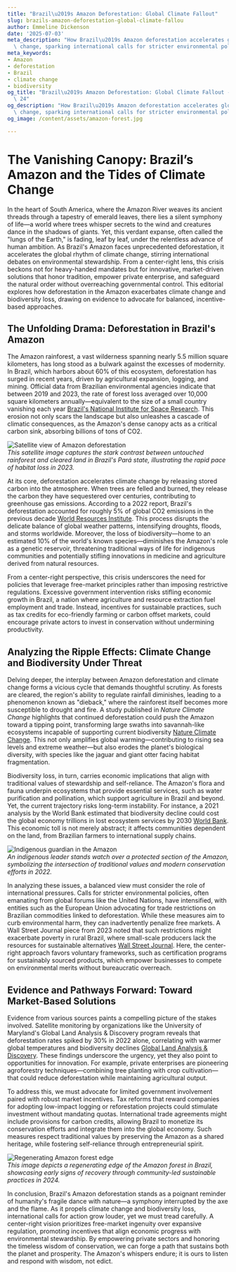 ```yaml
---
title: "Brazil\u2019s Amazon Deforestation: Global Climate Fallout"
slug: brazils-amazon-deforestation-global-climate-fallou
author: Emmeline Dickenson
date: '2025-07-03'
meta_description: "How Brazil\u2019s Amazon deforestation accelerates global climate\
  \ change, sparking international calls for stricter environmental policies."
meta_keywords:
- Amazon
- deforestation
- Brazil
- climate change
- biodiversity
og_title: "Brazil\u2019s Amazon Deforestation: Global Climate Fallout - Spot News\
  \ 24"
og_description: "How Brazil\u2019s Amazon deforestation accelerates global climate\
  \ change, sparking international calls for stricter environmental policies."
og_image: /content/assets/amazon-forest.jpg

---
```

# The Vanishing Canopy: Brazil’s Amazon and the Tides of Climate Change

In the heart of South America, where the Amazon River weaves its ancient threads through a tapestry of emerald leaves, there lies a silent symphony of life—a world where trees whisper secrets to the wind and creatures dance in the shadows of giants. Yet, this verdant expanse, often called the "lungs of the Earth," is fading, leaf by leaf, under the relentless advance of human ambition. As Brazil's Amazon faces unprecedented deforestation, it accelerates the global rhythm of climate change, stirring international debates on environmental stewardship. From a center-right lens, this crisis beckons not for heavy-handed mandates but for innovative, market-driven solutions that honor tradition, empower private enterprise, and safeguard the natural order without overreaching governmental control. This editorial explores how deforestation in the Amazon exacerbates climate change and biodiversity loss, drawing on evidence to advocate for balanced, incentive-based approaches.

## The Unfolding Drama: Deforestation in Brazil's Amazon

The Amazon rainforest, a vast wilderness spanning nearly 5.5 million square kilometers, has long stood as a bulwark against the excesses of modernity. In Brazil, which harbors about 60% of this ecosystem, deforestation has surged in recent years, driven by agricultural expansion, logging, and mining. Official data from Brazilian environmental agencies indicate that between 2019 and 2023, the rate of forest loss averaged over 10,000 square kilometers annually—equivalent to the size of a small country vanishing each year [Brazil's National Institute for Space Research](https://www.inpe.br/). This erosion not only scars the landscape but also unleashes a cascade of climatic consequences, as the Amazon's dense canopy acts as a critical carbon sink, absorbing billions of tons of CO2.

![Satellite view of Amazon deforestation](/content/assets/amazon-deforestation-satellite-2023.jpg)  
*This satellite image captures the stark contrast between untouched rainforest and cleared land in Brazil's Pará state, illustrating the rapid pace of habitat loss in 2023.*

At its core, deforestation accelerates climate change by releasing stored carbon into the atmosphere. When trees are felled and burned, they release the carbon they have sequestered over centuries, contributing to greenhouse gas emissions. According to a 2022 report, Brazil's deforestation accounted for roughly 5% of global CO2 emissions in the previous decade [World Resources Institute](https://www.wri.org/). This process disrupts the delicate balance of global weather patterns, intensifying droughts, floods, and storms worldwide. Moreover, the loss of biodiversity—home to an estimated 10% of the world's known species—diminishes the Amazon's role as a genetic reservoir, threatening traditional ways of life for indigenous communities and potentially stifling innovations in medicine and agriculture derived from natural resources.

From a center-right perspective, this crisis underscores the need for policies that leverage free-market principles rather than imposing restrictive regulations. Excessive government intervention risks stifling economic growth in Brazil, a nation where agriculture and resource extraction fuel employment and trade. Instead, incentives for sustainable practices, such as tax credits for eco-friendly farming or carbon offset markets, could encourage private actors to invest in conservation without undermining productivity.

## Analyzing the Ripple Effects: Climate Change and Biodiversity Under Threat

Delving deeper, the interplay between Amazon deforestation and climate change forms a vicious cycle that demands thoughtful scrutiny. As forests are cleared, the region's ability to regulate rainfall diminishes, leading to a phenomenon known as "dieback," where the rainforest itself becomes more susceptible to drought and fire. A study published in *Nature Climate Change* highlights that continued deforestation could push the Amazon toward a tipping point, transforming large swaths into savannah-like ecosystems incapable of supporting current biodiversity [Nature Climate Change](https://www.nature.com/climatechange). This not only amplifies global warming—contributing to rising sea levels and extreme weather—but also erodes the planet's biological diversity, with species like the jaguar and giant otter facing habitat fragmentation.

Biodiversity loss, in turn, carries economic implications that align with traditional values of stewardship and self-reliance. The Amazon's flora and fauna underpin ecosystems that provide essential services, such as water purification and pollination, which support agriculture in Brazil and beyond. Yet, the current trajectory risks long-term instability. For instance, a 2021 analysis by the World Bank estimated that biodiversity decline could cost the global economy trillions in lost ecosystem services by 2030 [World Bank](https://www.worldbank.org/). This economic toll is not merely abstract; it affects communities dependent on the land, from Brazilian farmers to international supply chains.

![Indigenous guardian in the Amazon](/content/assets/amazon-indigenous-guardian-2022.jpg)  
*An indigenous leader stands watch over a protected section of the Amazon, symbolizing the intersection of traditional values and modern conservation efforts in 2022.*

In analyzing these issues, a balanced view must consider the role of international pressures. Calls for stricter environmental policies, often emanating from global forums like the United Nations, have intensified, with entities such as the European Union advocating for trade restrictions on Brazilian commodities linked to deforestation. While these measures aim to curb environmental harm, they can inadvertently penalize free markets. A Wall Street Journal piece from 2023 noted that such restrictions might exacerbate poverty in rural Brazil, where small-scale producers lack the resources for sustainable alternatives [Wall Street Journal](https://www.wsj.com/). Here, the center-right approach favors voluntary frameworks, such as certification programs for sustainably sourced products, which empower businesses to compete on environmental merits without bureaucratic overreach.

## Evidence and Pathways Forward: Toward Market-Based Solutions

Evidence from various sources paints a compelling picture of the stakes involved. Satellite monitoring by organizations like the University of Maryland's Global Land Analysis & Discovery program reveals that deforestation rates spiked by 30% in 2022 alone, correlating with warmer global temperatures and biodiversity declines [Global Land Analysis & Discovery](https://glad.earthenginepartners.com/). These findings underscore the urgency, yet they also point to opportunities for innovation. For example, private enterprises are pioneering agroforestry techniques—combining tree planting with crop cultivation—that could reduce deforestation while maintaining agricultural output.

To address this, we must advocate for limited government involvement paired with robust market incentives. Tax reforms that reward companies for adopting low-impact logging or reforestation projects could stimulate investment without mandating quotas. International trade agreements might include provisions for carbon credits, allowing Brazil to monetize its conservation efforts and integrate them into the global economy. Such measures respect traditional values by preserving the Amazon as a shared heritage, while fostering self-reliance through entrepreneurial spirit.

![Regenerating Amazon forest edge](/content/assets/amazon-regeneration-2024.jpg)  
*This image depicts a regenerating edge of the Amazon forest in Brazil, showcasing early signs of recovery through community-led sustainable practices in 2024.*

In conclusion, Brazil's Amazon deforestation stands as a poignant reminder of humanity's fragile dance with nature—a symphony interrupted by the axe and the flame. As it propels climate change and biodiversity loss, international calls for action grow louder, yet we must tread carefully. A center-right vision prioritizes free-market ingenuity over expansive regulation, promoting incentives that align economic progress with environmental stewardship. By empowering private sectors and honoring the timeless wisdom of conservation, we can forge a path that sustains both the planet and prosperity. The Amazon's whispers endure; it is ours to listen and respond with wisdom, not edict.
